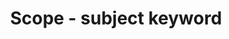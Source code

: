 ---
title: 'Scope - subject keyword'
field: 'dcterms.subject'
slug: 'resource-scope-subject-keyword'
description: 'Keywords that help to describe the resource content or coverage. The topic of the resource. Normally select from control list'
required: False
policy: 'Free value. Repeat values.'
---